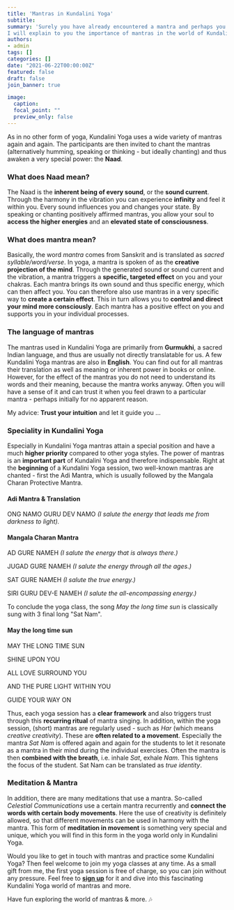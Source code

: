 ```yaml
---
title: 'Mantras in Kundalini Yoga'
subtitle: 
summary: 'Surely you have already encountered a mantra and perhaps you could already feel the special power of it within you. 
I will explain to you the importance of mantras in the world of Kundalini Yoga and why they are an integral part of it.'
authors: 
- admin
tags: []
categories: []
date: "2021-06-22T00:00:00Z"
featured: false
draft: false
join_banner: true

image:
  caption: 
  focal_point: ""
  preview_only: false
---
```

As in no other form of yoga, Kundalini Yoga uses a wide variety of mantras again and again. The participants are then invited to chant the mantras (alternatively humming, speaking or thinking - but ideally chanting) and thus awaken a very special power: the **Naad**.

### What does Naad mean?

The Naad is the **inherent being of every sound**, or the **sound current**. Through the harmony in the vibration you can experience **infinity** and feel it within you. Every sound influences you and changes your state. By speaking or chanting positively affirmed mantras, you allow your soul to **access the higher energies** and an **elevated state of consciousness**. 

### What does mantra mean?

Basically, the word *mantra* comes from Sanskrit and is translated as *sacred syllable/word/verse*. In yoga, a mantra is spoken of as the **creative projection of the mind**.  Through the generated sound or sound current and the vibration, a mantra triggers a **specific, targeted effect** on you and your chakras. Each mantra brings its own sound and thus specific energy, which can then affect you. You can therefore also use mantras in a very specific way to **create a certain effect**. This in turn allows you to **control and direct your mind more consciously**. Each mantra has a positive effect on you and supports you in your individual processes. 

### The language of mantras

The mantras used in Kundalini Yoga are primarily from **Gurmukhi**, a sacred Indian language, and thus are usually not directly translatable for us. A few Kundalini Yoga mantras are also in **English**. You can find out for all mantras their translation as well as meaning or inherent power in books or online. However, for the effect of the mantras you do not need to understand its words and their meaning, because the mantra works anyway. Often you will have a sense of it and can trust it when you feel drawn to a particular mantra - perhaps initially for no apparent reason. 

My advice: **Trust your intuition** and let it guide you ... 

### Speciality in Kundalini Yoga 

Especially in Kundalini Yoga mantras attain a special position and have a much **higher priority** compared to other yoga styles. The power of mantras is an **important part** of Kundalini Yoga and therefore indispensable. 
Right at the **beginning** of a Kundalini Yoga session, two well-known mantras are chanted - first the Adi Mantra, which is usually followed by the Mangala Charan Protective Mantra. 

#### Adi Mantra & Translation

ONG NAMO GURU DEV NAMO
*(I salute the energy that leads me from darkness to light).*

#### Mangala Charan Mantra

AD GURE NAMEH
*(I salute the energy that is always there.)*

JUGAD GURE NAMEH
*(I salute the energy through all the ages.)*

SAT GURE NAMEH
*(I salute the true energy.)*

SIRI GURU DEV-E NAMEH
*(I salute the all-encompassing energy.)*

To conclude the yoga class, the song *May the long time sun* is classically sung with 3 final long "Sat Nam". 

#### May the long time sun

MAY THE LONG TIME SUN

SHINE UPON YOU

ALL LOVE SURROUND YOU

AND THE PURE LIGHT WITHIN YOU

GUIDE YOUR WAY ON

Thus, each yoga session has a **clear framework** and also triggers trust through this **recurring ritual** of mantra singing. In addition, within the yoga session, (short) mantras are regularly used - such as *Har* (which means *creative creativity*). These are **often related to a movement**. Especially the mantra *Sat Nam* is offered again and again for the students to let it resonate as a mantra in their mind during the individual exercises. Often the mantra is then **combined with the breath**, i.e. inhale *Sat*, exhale *Nam*. This tightens the focus of the student. Sat Nam can be translated as *true identity*. 

### Meditation & Mantra

In addition, there are many meditations that use a mantra. So-called *Celestial Communications* use a certain mantra recurrently and **connect the words with certain body movements**. Here the use of creativity is definitely allowed, so that different movements can be used in harmony with the mantra. This form of **meditation in movement** is something very special and unique, which you will find in this form in the yoga world only in Kundalini Yoga. 

Would you like to get in touch with mantras and practice some Kundalini Yoga? Then feel welcome to join my yoga classes at any time. As a small gift from me, the first yoga session is free of charge, so you can join without any pressure. Feel free to [**sign up**](https://ruhahealing.com/#next_sessions) for it and dive into this fascinating Kundalini Yoga world of mantras and more. 

Have fun exploring the world of mantras & more. 🎶
